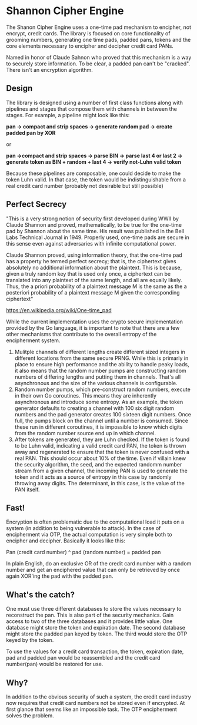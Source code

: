 # Shannon Cipher Engine
The Shanon Cipher Engine uses a one-time pad mechanism to encipher, not encrypt, credit cards. The library is focused on core functionality of grooming numbers, generating one time pads, padded pans, tokens and the core elements necessary to encipher and decipher credit card PANs.

Named in honor of Claude Sahnon who proved that this mechanism is a way to securely store information. To be clear, a padded pan can't be "cracked". There isn't an encryption algorithm. 

## Design
The library is designed using a number of first class functions along with pipelines and stages that compose them with channels in between the stages. For example, a pipeline might look like this:

**pan -> compact and strip spaces -> generate random pad -> create padded pan by XOR**

or

**pan ->compact and strip spaces -> parse BIN -> parse last 4 or last 2 -> generate token as BIN + random + last 4 -> verify not-Luhn valid token**

Because these pipelines are composable, one could decide to make the token Luhn valid. In that case, the token would be indistinguishable from a real credit card number (probably not desirable but still possible)

## Perfect Secrecy

"This is a very strong notion of security first developed during WWII by Claude Shannon and proved, mathematically, to be true for the one-time pad by Shannon about the same time. His result was published in the Bell Labs Technical Journal in 1949. Properly used, one-time pads are secure in this sense even against adversaries with infinite computational power.

Claude Shannon proved, using information theory, that the one-time pad has a property he termed perfect secrecy; that is, the ciphertext gives absolutely no additional information about the plaintext. This is because, given a truly random key that is used only once, a ciphertext can be translated into any plaintext of the same length, and all are equally likely. Thus, the a priori probability of a plaintext message M is the same as the a posteriori probability of a plaintext message M given the corresponding ciphertext"

https://en.wikipedia.org/wiki/One-time_pad

While the current implementation uses the crypto secure implementation provided by the Go language, it is important to note that there are a few other mechanisms that contribute to the overall entropy of the encipherment system.

1. Mulitple channels of different lengths create different sized integers in different locations from the same secure PRNG. While this is primarly in place to ensure high performance and the ability to handle peaky loads, it also means that the random number pumps are constructing random numbers of differing lengths and putting them in channels. That's all asynchronous and the size of the various channels is configurable.
2. Random number pumps, which pre-construct random numbers, execute in their own Go coroutines. This means they are inherently asynchronous and introduce some entropy. As an example, the token generator defaults to creating a channel with 100 six digit random numbers and the pad generator creates 100 sixteen digit numbers. Once full, the pumps block on the channel until a number is consumed. Since these run in different coroutines, it is impossible to know which digits from the random number source end up in which channel. 
3. After tokens are generated, they are Luhn checked. If the token is found to be Luhn valid, indicating a valid credit card PAN, the token is thrown away and regenerated to ensure that the token is never confused with a real PAN. This should occur about 10% of the time. Even if villain knew the security algorithm, the seed, and the expected randomm number stream from a given channel, the incoming PAN is used to generate the token and it acts as a source of entropy in this case by randomly throwing away digits. The determinant, in this case, is the value of the PAN itself. 
 
## Fast!

Encryption is often problematic due to the computational load it puts on a system (in addition to being vulnerable to attack). In the case of encipherment via OTP, the actual computation is very simple both to encipher and decipher. Basically it looks like this:

Pan (credit card number) ^ pad (random number) = padded pan

In plain English, do an exclusive OR of the credit card number with a random number and get an enciphered value that can only be retrieved by once again XOR'ing the pad with the padded pan.

## What's the catch?

One must use three different databases to store the values necessary to reconstruct the pan. This is also part of the security mechanics. Gain access to two of the three databases and it provides little value. One database might store the token and expiration date. The second database might store the padded pan keyed by token. The third would store the OTP keyed by the token. 

To use the values for a credit card transaction, the token, expiration date, pad and padded pan would be reassembled and the credit card number(pan) would be restored for use. 

## Why?

In addition to the obvious security of such a system, the credit card industry now requires that credit card numbers not be stored even if encrypted. At first glance that seems like an impossible task. The OTP encipherment solves the problem. 


